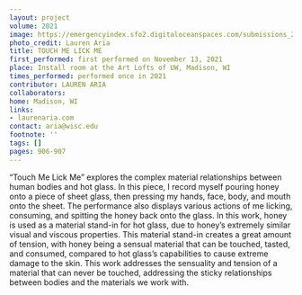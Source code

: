 ```yaml
---
layout: project
volume: 2021
image: https://emergencyindex.sfo2.digitaloceanspaces.com/submissions_2021/images_named/1664956890592__Touch_Me_Lick_Me--Lauren_Aria.jpg
photo_credit: Lauren Aria
title: TOUCH ME LICK ME
first_performed: first performed on November 13, 2021
place: Install room at the Art Lofts of UW, Madison, WI
times_performed: performed once in 2021
contributor: LAUREN ARIA
collaborators:
home: Madison, WI
links:
- laurenaria.com
contact: aria@wisc.edu
footnote: ''
tags: []
pages: 906-907
---
```

“Touch Me Lick Me” explores the complex material relationships between human bodies and hot glass. In this piece, I record myself pouring honey onto a piece of sheet glass, then pressing my hands, face, body, and mouth onto the sheet. The performance also displays various actions of me licking, consuming, and spitting the honey back onto the glass. In this work, honey is used as a material stand-in for hot glass, due to honey’s extremely similar visual and viscous properties. This material stand-in creates a great amount of tension, with honey being a sensual material that can be touched, tasted, and consumed, compared to hot glass’s capabilities to cause extreme damage to the skin. This work addresses the sensuality and tension of a material that can never be touched, addressing the sticky relationships between bodies and the materials we work with.
